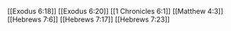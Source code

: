 [[Exodus 6:18]]
[[Exodus 6:20]]
[[1 Chronicles 6:1]]
[[Matthew 4:3]]
[[Hebrews 7:6]]
[[Hebrews 7:17]]
[[Hebrews 7:23]]
